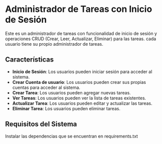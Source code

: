 # Administrador de Tareas con Inicio de Sesión

Este es un administrador de tareas con funcionalidad de inicio de sesión y operaciones CRUD (Crear, Leer, Actualizar, Eliminar) para las tareas.
cada usuario tiene su propio administrador de tareas.
## Características

- **Inicio de Sesión**: Los usuarios pueden iniciar sesión para acceder al sistema.
- **Crear Cuenta de usuario**: Los usuarios pueden crear sus propias cuentas para acceder al sistema.
- **Crear Tarea**: Los usuarios pueden agregar nuevas tareas.
- **Ver Tareas**: Los usuarios pueden ver la lista de tareas existentes.
- **Actualizar Tarea**: Los usuarios pueden editar y actualizar las tareas.
- **Eliminar Tarea**: Los usuarios pueden eliminar tareas.

## Requisitos del Sistema

Instalar las dependencias que se encuentran en requirements.txt
